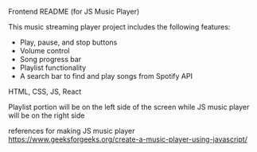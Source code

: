 Frontend README (for JS Music Player)

This music streaming player project includes the following features:
- Play, pause, and stop buttons
- Volume control
- Song progress bar
- Playlist functionality
- A search bar to find and play songs from Spotify API

HTML, CSS, JS, React

Playlist portion will be on the left side of the screen while JS music player will be on the right side

references for making JS music player
https://www.geeksforgeeks.org/create-a-music-player-using-javascript/
